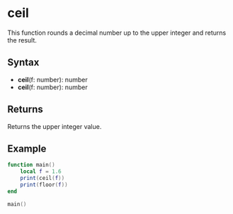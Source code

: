 # ceil

This function rounds a decimal number up to the upper integer and returns the result.

## Syntax

- **ceil**(f: number): number
- **ceil**(f: number): number

## Returns

Returns the upper integer value.

## Example

```lua
function main()
    local f = 1.6
    print(ceil(f))
    print(floor(f))
end

main()
```